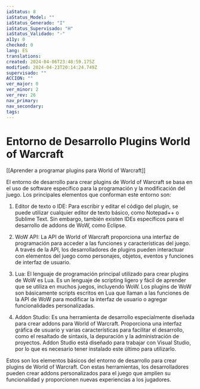 ```yaml
---
iaStatus: 8
iaStatus_Model: ""
iaStatus_Generado: "I"
iaStatus_Supervisado: "H"
iaStatus_Validado: "-"
a11y: 0
checked: 0
lang: ES
translations: 
created: 2024-04-06T23:48:59.175Z
modified: 2024-04-23T20:14:24.749Z
supervisado: ""
ACCION: ""
ver_major: 0
ver_minor: 2
ver_rev: 26
nav_primary: 
nav_secondary: 
tags:
---
```

# Entorno de Desarrollo Plugins World of Warcraft

[[Aprender a programar plugins para World of Warcraft]]

El entorno de desarrollo para crear plugins de World of Warcraft se basa en el uso de software específico para la programación y la modificación del juego. Los principales elementos que conforman este entorno son:

1. Editor de texto o IDE: Para escribir y editar el código del plugin, se puede utilizar cualquier editor de texto básico, como Notepad++ o Sublime Text. Sin embargo, también existen IDEs específicos para el desarrollo de addons de WoW, como Eclipse.

2. WoW API: La API de World of Warcraft proporciona una interfaz de programación para acceder a las funciones y características del juego. A través de la API, los desarrolladores de plugins pueden interactuar con elementos del juego como personajes, objetos, eventos y funciones de interfaz de usuario.

3. Lua: El lenguaje de programación principal utilizado para crear plugins de WoW es Lua. Es un lenguaje de scripting ligero y fácil de aprender que se utiliza en muchos juegos, incluyendo WoW. Los plugins de WoW son básicamente scripts escritos en Lua que llaman a las funciones de la API de WoW para modificar la interfaz de usuario o agregar funcionalidades personalizadas.

4. Addon Studio: Es una herramienta de desarrollo especialmente diseñada para crear addons para World of Warcraft. Proporciona una interfaz gráfica de usuario y varias características para facilitar el desarrollo, como el resaltado de sintaxis, la depuración y la administración de proyectos. Addon Studio está diseñado para trabajar con Visual Studio, por lo que es necesario tener instalado este último para utilizarlo.

Estos son los elementos básicos del entorno de desarrollo para crear plugins de World of Warcraft. Con estas herramientas, los desarrolladores pueden crear addons personalizados para el juego que amplíen su funcionalidad y proporcionen nuevas experiencias a los jugadores.
